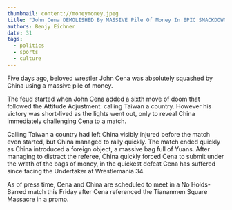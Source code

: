 ```yaml
---
thumbnail: content://moneymoney.jpeg
title: "John Cena DEMOLISHED By MASSIVE Pile Of Money In EPIC SMACKDOWN"
authors: Benjy Eichner
date: 31
tags:
  - politics
  - sports
  - culture
---
```


Five days ago, beloved wrestler John Cena was absolutely squashed by China using a massive pile of money.

The feud started when John Cena added a sixth move of doom that followed the Attitude Adjustment: calling Taiwan a country. However his victory was short-lived as the lights went out, only to reveal China immediately challenging Cena to a match.

Calling Taiwan a country had left China visibly injured before the match even started, but China managed to rally quickly. The match ended quickly as China introduced a foreign object, a massive bag full of Yuans. After managing to distract the referee, China quickly forced Cena to submit under the wrath of the bags of money, in the quickest defeat Cena has suffered since facing the Undertaker at Wrestlemania 34.

As of press time, Cena and China are scheduled to meet in a No Holds-Barred match this Friday after Cena referenced the Tiananmen Square Massacre in a promo.
